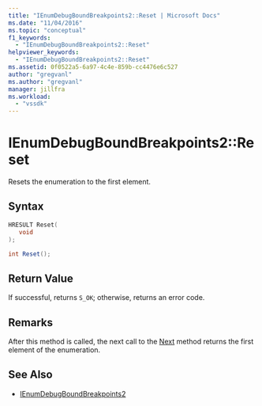 ```yaml
---
title: "IEnumDebugBoundBreakpoints2::Reset | Microsoft Docs"
ms.date: "11/04/2016"
ms.topic: "conceptual"
f1_keywords:
  - "IEnumDebugBoundBreakpoints2::Reset"
helpviewer_keywords:
  - "IEnumDebugBoundBreakpoints2::Reset"
ms.assetid: 0f0522a5-6a97-4c4e-859b-cc4476e6c527
author: "gregvanl"
ms.author: "gregvanl"
manager: jillfra
ms.workload:
  - "vssdk"
---
```

# IEnumDebugBoundBreakpoints2::Reset
Resets the enumeration to the first element.

## Syntax

```cpp
HRESULT Reset(
   void
);
```

```csharp
int Reset();
```

## Return Value
 If successful, returns `S_OK`; otherwise, returns an error code.

## Remarks
 After this method is called, the next call to the [Next](../../../extensibility/debugger/reference/ienumdebugboundbreakpoints2-next.md) method returns the first element of the enumeration.

## See Also
- [IEnumDebugBoundBreakpoints2](../../../extensibility/debugger/reference/ienumdebugboundbreakpoints2.md)